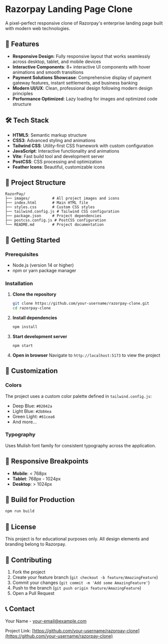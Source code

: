 # Razorpay Landing Page Clone

A pixel-perfect responsive clone of Razorpay's enterprise landing page built with modern web technologies.

## 🚀 Features

- **Responsive Design**: Fully responsive layout that works seamlessly across desktop, tablet, and mobile devices
- **Interactive Components**: 8+ interactive UI components with hover animations and smooth transitions
- **Payment Solutions Showcase**: Comprehensive display of payment gateway features, instant settlements, and business banking
- **Modern UI/UX**: Clean, professional design following modern design principles
- **Performance Optimized**: Lazy loading for images and optimized code structure

## 🛠️ Tech Stack

- **HTML5**: Semantic markup structure
- **CSS3**: Advanced styling and animations
- **Tailwind CSS**: Utility-first CSS framework with custom configuration
- **JavaScript**: Interactive functionality and animations
- **Vite**: Fast build tool and development server
- **PostCSS**: CSS processing and optimization
- **Feather Icons**: Beautiful, customizable icons

## 📁 Project Structure

```
RazorPay/
├── images/          # All project images and icons
├── index.html       # Main HTML file
├── styles.css       # Custom CSS styles
├── tailwind.config.js # Tailwind CSS configuration
├── package.json     # Project dependencies
├── postcss.config.js # PostCSS configuration
└── README.md        # Project documentation
```

## 🚀 Getting Started

### Prerequisites

- Node.js (version 14 or higher)
- npm or yarn package manager

### Installation

1. **Clone the repository**
   ```bash
   git clone https://github.com/your-username/razorpay-clone.git
   cd razorpay-clone
   ```

2. **Install dependencies**
   ```bash
   npm install
   ```

3. **Start development server**
   ```bash
   npm start
   ```

4. **Open in browser**
   Navigate to `http://localhost:5173` to view the project

## 🎨 Customization

### Colors
The project uses a custom color palette defined in `tailwind.config.js`:
- Deep Blue: `#02042a`
- Light Blue: `#2b84ea`
- Green Light: `#61cea6`
- And more...

### Typography
Uses Mulish font family for consistent typography across the application.

## 📱 Responsive Breakpoints

- **Mobile**: < 768px
- **Tablet**: 768px - 1024px
- **Desktop**: > 1024px

## 🔧 Build for Production

```bash
npm run build
```

## 📄 License

This project is for educational purposes only. All design elements and branding belong to Razorpay.

## 🤝 Contributing

1. Fork the project
2. Create your feature branch (`git checkout -b feature/AmazingFeature`)
3. Commit your changes (`git commit -m 'Add some AmazingFeature'`)
4. Push to the branch (`git push origin feature/AmazingFeature`)
5. Open a Pull Request

## 📞 Contact

Your Name - [your-email@example.com](mailto:your-email@example.com)

Project Link: [https://github.com/your-username/razorpay-clone](https://github.com/your-username/razorpay-clone) 